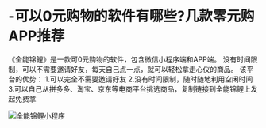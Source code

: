 # -可以0元购物的软件有哪些?几款零元购APP推荐
《全能锦鲤》是一款可0元购物的软件，包含微信小程序端和APP端。
没有时间限制，可以不需要邀请好友，每天自己点一点，就可以轻松拿走心仪的商品。
该平台的优势：
1.可以完全不需要邀请好友
2.没有时间限制，随时随地利用空闲时间
3.可以自己从拼多多、淘宝、京东等电商平台挑选商品，复制链接到全能锦鲤上发起免费拿

![全能锦鲤小程序](https://github.com/524194801/-/assets/20235607/b67f276a-49bb-4764-a779-2872f45f5e31)
